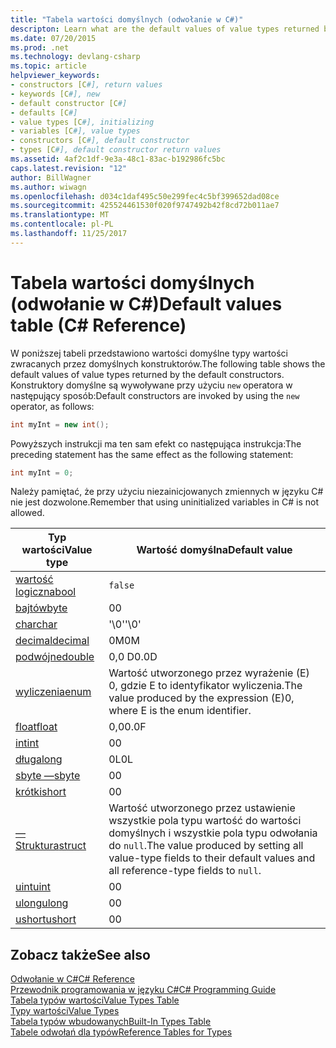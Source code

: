 ```yaml
---
title: "Tabela wartości domyślnych (odwołanie w C#)"
descripton: Learn what are the default values of value types returned by the default constructors.
ms.date: 07/20/2015
ms.prod: .net
ms.technology: devlang-csharp
ms.topic: article
helpviewer_keywords:
- constructors [C#], return values
- keywords [C#], new
- default constructor [C#]
- defaults [C#]
- value types [C#], initializing
- variables [C#], value types
- constructors [C#], default constructor
- types [C#], default constructor return values
ms.assetid: 4af2c1df-9e3a-48c1-83ac-b192986fc5bc
caps.latest.revision: "12"
author: BillWagner
ms.author: wiwagn
ms.openlocfilehash: d034c1daf495c50e299fec4c5bf399652dad08ce
ms.sourcegitcommit: 425524461530f020f9747492b42f8cd72b011ae7
ms.translationtype: MT
ms.contentlocale: pl-PL
ms.lasthandoff: 11/25/2017
---
```

# <a name="default-values-table-c-reference"></a><span data-ttu-id="273e7-102">Tabela wartości domyślnych (odwołanie w C#)</span><span class="sxs-lookup"><span data-stu-id="273e7-102">Default values table (C# Reference)</span></span>
<span data-ttu-id="273e7-103">W poniższej tabeli przedstawiono wartości domyślne typy wartości zwracanych przez domyślnych konstruktorów.</span><span class="sxs-lookup"><span data-stu-id="273e7-103">The following table shows the default values of value types returned by the default constructors.</span></span> <span data-ttu-id="273e7-104">Konstruktory domyślne są wywoływane przy użyciu `new` operatora w następujący sposób:</span><span class="sxs-lookup"><span data-stu-id="273e7-104">Default constructors are invoked by using the `new` operator, as follows:</span></span>

```csharp
int myInt = new int();
```

<span data-ttu-id="273e7-105">Powyższych instrukcji ma ten sam efekt co następująca instrukcja:</span><span class="sxs-lookup"><span data-stu-id="273e7-105">The preceding statement has the same effect as the following statement:</span></span>

```csharp
int myInt = 0;
```

<span data-ttu-id="273e7-106">Należy pamiętać, że przy użyciu niezainicjowanych zmiennych w języku C# nie jest dozwolone.</span><span class="sxs-lookup"><span data-stu-id="273e7-106">Remember that using uninitialized variables in C# is not allowed.</span></span>

|<span data-ttu-id="273e7-107">Typ wartości</span><span class="sxs-lookup"><span data-stu-id="273e7-107">Value type</span></span>|<span data-ttu-id="273e7-108">Wartość domyślna</span><span class="sxs-lookup"><span data-stu-id="273e7-108">Default value</span></span>|
|----------------|-------------------|
|[<span data-ttu-id="273e7-109">wartość logiczna</span><span class="sxs-lookup"><span data-stu-id="273e7-109">bool</span></span>](../../../csharp/language-reference/keywords/bool.md)|`false`|
|[<span data-ttu-id="273e7-110">bajtów</span><span class="sxs-lookup"><span data-stu-id="273e7-110">byte</span></span>](../../../csharp/language-reference/keywords/byte.md)|<span data-ttu-id="273e7-111">0</span><span class="sxs-lookup"><span data-stu-id="273e7-111">0</span></span>|
|[<span data-ttu-id="273e7-112">char</span><span class="sxs-lookup"><span data-stu-id="273e7-112">char</span></span>](../../../csharp/language-reference/keywords/char.md)|<span data-ttu-id="273e7-113">'\0'</span><span class="sxs-lookup"><span data-stu-id="273e7-113">'\0'</span></span>|
|[<span data-ttu-id="273e7-114">decimal</span><span class="sxs-lookup"><span data-stu-id="273e7-114">decimal</span></span>](../../../csharp/language-reference/keywords/decimal.md)|<span data-ttu-id="273e7-115">0M</span><span class="sxs-lookup"><span data-stu-id="273e7-115">0M</span></span>|
|[<span data-ttu-id="273e7-116">podwójne</span><span class="sxs-lookup"><span data-stu-id="273e7-116">double</span></span>](../../../csharp/language-reference/keywords/double.md)|<span data-ttu-id="273e7-117">0,0 D</span><span class="sxs-lookup"><span data-stu-id="273e7-117">0.0D</span></span>|
|[<span data-ttu-id="273e7-118">wyliczenia</span><span class="sxs-lookup"><span data-stu-id="273e7-118">enum</span></span>](../../../csharp/language-reference/keywords/enum.md)|<span data-ttu-id="273e7-119">Wartość utworzonego przez wyrażenie (E) 0, gdzie E to identyfikator wyliczenia.</span><span class="sxs-lookup"><span data-stu-id="273e7-119">The value produced by the expression (E)0, where E is the enum identifier.</span></span>|
|[<span data-ttu-id="273e7-120">float</span><span class="sxs-lookup"><span data-stu-id="273e7-120">float</span></span>](../../../csharp/language-reference/keywords/float.md)|<span data-ttu-id="273e7-121">0,0</span><span class="sxs-lookup"><span data-stu-id="273e7-121">0.0F</span></span>|
|[<span data-ttu-id="273e7-122">int</span><span class="sxs-lookup"><span data-stu-id="273e7-122">int</span></span>](../../../csharp/language-reference/keywords/int.md)|<span data-ttu-id="273e7-123">0</span><span class="sxs-lookup"><span data-stu-id="273e7-123">0</span></span>|
|[<span data-ttu-id="273e7-124">długa</span><span class="sxs-lookup"><span data-stu-id="273e7-124">long</span></span>](../../../csharp/language-reference/keywords/long.md)|<span data-ttu-id="273e7-125">0L</span><span class="sxs-lookup"><span data-stu-id="273e7-125">0L</span></span>|
|[<span data-ttu-id="273e7-126">sbyte —</span><span class="sxs-lookup"><span data-stu-id="273e7-126">sbyte</span></span>](../../../csharp/language-reference/keywords/sbyte.md)|<span data-ttu-id="273e7-127">0</span><span class="sxs-lookup"><span data-stu-id="273e7-127">0</span></span>|
|[<span data-ttu-id="273e7-128">krótki</span><span class="sxs-lookup"><span data-stu-id="273e7-128">short</span></span>](../../../csharp/language-reference/keywords/short.md)|<span data-ttu-id="273e7-129">0</span><span class="sxs-lookup"><span data-stu-id="273e7-129">0</span></span>|
|[<span data-ttu-id="273e7-130">— Struktura</span><span class="sxs-lookup"><span data-stu-id="273e7-130">struct</span></span>](../../../csharp/language-reference/keywords/struct.md)|<span data-ttu-id="273e7-131">Wartość utworzonego przez ustawienie wszystkie pola typu wartość do wartości domyślnych i wszystkie pola typu odwołania do `null`.</span><span class="sxs-lookup"><span data-stu-id="273e7-131">The value produced by setting all value-type fields to their default values and all reference-type fields to `null`.</span></span>|
|[<span data-ttu-id="273e7-132">uint</span><span class="sxs-lookup"><span data-stu-id="273e7-132">uint</span></span>](../../../csharp/language-reference/keywords/uint.md)|<span data-ttu-id="273e7-133">0</span><span class="sxs-lookup"><span data-stu-id="273e7-133">0</span></span>|
|[<span data-ttu-id="273e7-134">ulong</span><span class="sxs-lookup"><span data-stu-id="273e7-134">ulong</span></span>](../../../csharp/language-reference/keywords/ulong.md)|<span data-ttu-id="273e7-135">0</span><span class="sxs-lookup"><span data-stu-id="273e7-135">0</span></span>|
|[<span data-ttu-id="273e7-136">ushort</span><span class="sxs-lookup"><span data-stu-id="273e7-136">ushort</span></span>](../../../csharp/language-reference/keywords/ushort.md)|<span data-ttu-id="273e7-137">0</span><span class="sxs-lookup"><span data-stu-id="273e7-137">0</span></span>|

## <a name="see-also"></a><span data-ttu-id="273e7-138">Zobacz także</span><span class="sxs-lookup"><span data-stu-id="273e7-138">See also</span></span>
 [<span data-ttu-id="273e7-139">Odwołanie w C#</span><span class="sxs-lookup"><span data-stu-id="273e7-139">C# Reference</span></span>](../../../csharp/language-reference/index.md)  
 [<span data-ttu-id="273e7-140">Przewodnik programowania w języku C#</span><span class="sxs-lookup"><span data-stu-id="273e7-140">C# Programming Guide</span></span>](../../../csharp/programming-guide/index.md)  
 [<span data-ttu-id="273e7-141">Tabela typów wartości</span><span class="sxs-lookup"><span data-stu-id="273e7-141">Value Types Table</span></span>](../../../csharp/language-reference/keywords/value-types-table.md)  
 [<span data-ttu-id="273e7-142">Typy wartości</span><span class="sxs-lookup"><span data-stu-id="273e7-142">Value Types</span></span>](../../../csharp/language-reference/keywords/value-types.md)  
 [<span data-ttu-id="273e7-143">Tabela typów wbudowanych</span><span class="sxs-lookup"><span data-stu-id="273e7-143">Built-In Types Table</span></span>](../../../csharp/language-reference/keywords/built-in-types-table.md)  
 [<span data-ttu-id="273e7-144">Tabele odwołań dla typów</span><span class="sxs-lookup"><span data-stu-id="273e7-144">Reference Tables for Types</span></span>](../../../csharp/language-reference/keywords/reference-tables-for-types.md)
